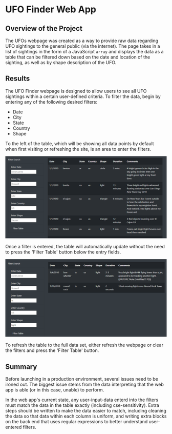 # UFO Finder Web App

## Overview of the Project

The UFOs webpage was created as a way to provide raw data regarding UFO sightings to the general public (via the internet). The page takes in a list of sightings in the form of a JavaScript `array` and displays the data as a table that can be filtered down based on the date and location of the sighting, as well as by shape description of the UFO. 

## Results

The UFO Finder webpage is designed to allow users to see all UFO sightings within a certain user-defined criteria. To filter the data, begin by entering any of the following desired filters:
* Date
* City
* State
* Country
* Shape

To the left of the table, which will be showing all data points by default when first visiting or refreshing the site, is an area to enter the filters.

<img src='https://github.com/bradydwilton/UFOs/blob/main/images/no_filters.png'>

Once a filter is entered, the table will automatically update without the need to press the 'Filter Table' button below the entry fields. 

<img src='https://github.com/bradydwilton/UFOs/blob/main/images/with_filters.png'>

To refresh the table to the full data set, either refresh the webpage or clear the filters and press the 'Filter Table' button.

## Summary

Before launching in a production environment, several issues need to be ironed out. The biggest issue stems from the data interpreting that the web app is able (or in this case, unable) to perform.

In the web app's current state, any user-input-data enterd into the filters must match the data in the table exactly (including cse-sensitivity). Extra steps should be written to make the data easier to match, including cleaning the data so that data within each column is uniform, and writing extra blocks on the back end that uses regular expressions to better understand user-entered filters.
